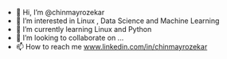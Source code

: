 - 👋 Hi, I’m @chinmayrozekar
- 👀 I’m interested in Linux , Data Science and Machine Learning
- 🌱 I’m currently learning Linux and Python
- 💞️ I’m looking to collaborate on ...
- 📫 How to reach me www.linkedin.com/in/chinmayrozekar

<!---
chinmayrozekar/chinmayrozekar is a ✨ special ✨ repository because its `README.md` (this file) appears on your GitHub profile.
You can click the Preview link to take a look at your changes.
--->
